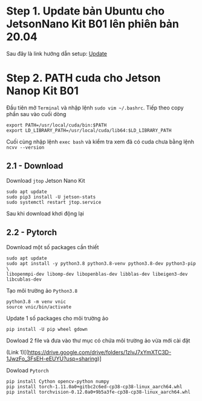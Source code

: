 # Step 1. Update bản Ubuntu cho JetsonNano Kit B01 lên phiên bản 20.04

Sau đây là link hướng dẫn setup: [Update](https://qengineering.eu/install-ubuntu-20.04-on-jetson-nano.html)

# Step 2. PATH cuda cho Jetson Nanop Kit B01

Đầu tiên mở `Terminal` và nhập lệnh `sudo vim ~/.bashrc`. Tiếp theo copy phần sau vào cuối dòng 

```
export PATH=/usr/local/cuda/bin:$PATH
export LD_LIBRARY_PATH=/usr/local/cuda/lib64:$LD_LIBRARY_PATH
```
Cuối cùng nhập lệnh `exec bash` và kiểm tra xem đã có cuda chưa bằng lệnh `ncvv --version`

## 2.1 - Download 
Download `jtop` Jetson Nano Kit 
```
sudo apt update
sudo pip3 install -U jetson-stats
sudo systemctl restart jtop.service   
```

Sau khi download khơi động lại

## 2.2 - Pytorch

Download một số packages cần thiết
```
sudo apt update
sudo apt install -y python3.8 python3.8-venv python3.8-dev python3-pip \
libopenmpi-dev libomp-dev libopenblas-dev libblas-dev libeigen3-dev libcublas-dev
```

Tạo môi trường ảo `Python3.8`
```
python3.8 -m venv vnic
source vnic/bin/activate
```

Update 1 số packages cho môi trường ảo
```
pip install -U pip wheel gdown
```
Dowload 2 file và đưa vào thư mục có chứa môi trường ảo vừa mới cài đặt 

(Link 1)[(https://drive.google.com/drive/folders/1zlvJ7xYmXTC3D-1JwzFo_3FsEH-eEUYU?usp=sharing)]

Dowload `Pytorch`
```
pip install Cython opencv-python numpy
pip install torch-1.11.0a0+gitbc2c6ed-cp38-cp38-linux_aarch64.whl
pip install torchvision-0.12.0a0+9b5a3fe-cp38-cp38-linux_aarch64.whl
```
